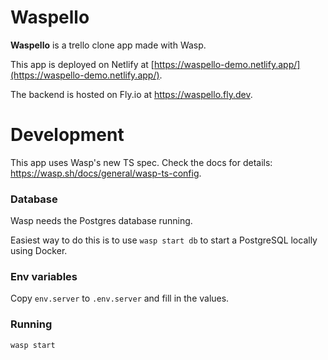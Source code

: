 # Waspello

**Waspello** is a trello clone app made with Wasp.

This app is deployed on Netlify at [https://waspello-demo.netlify.app/](https://waspello-demo.netlify.app/).

The backend is hosted on Fly.io at https://waspello.fly.dev.

# Development
This app uses Wasp's new TS spec. Check the docs for details:
https://wasp.sh/docs/general/wasp-ts-config.

### Database

Wasp needs the Postgres database running.

Easiest way to do this is to use `wasp start db` to start a PostgreSQL locally using Docker.

### Env variables

Copy `env.server` to `.env.server` and fill in the values.

### Running

`wasp start`

